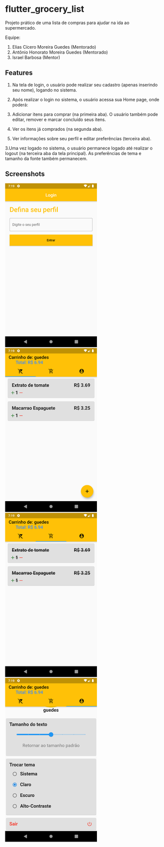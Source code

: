 # flutter_grocery_list
Projeto prático de uma lista de compras para ajudar na ida ao supermercado.

Equipe:
1. Elias Cícero Moreira Guedes (Mentorado)
2. Antônio Honorato Moreira Guedes (Mentorado)
3. Israel Barbosa (Mentor)

## Features
1. Na tela de login, o usuário pode realizar seu cadastro (apenas inserindo seu nome), logando no sistema.

2. Após realizar o login no sistema, o usuário acessa sua Home page, onde poderá:
  1. Adicionar itens para comprar (na primeira aba). O usuário também pode editar, remover e marcar concluído seus itens.
  2. Ver os itens já comprados (na segunda aba).
  3. Ver informações sobre seu perfil e editar preferências (terceira aba).

3.Uma vez logado no sistema, o usuário permanece logado até realizar o logout (na terceira aba da tela principal). As preferências de tema e tamanho da fonte também permanecem.

## Screenshots

  <img src="screenshots_readme/glossery_login.png" width="300">  <img src="screenshots_readme/glossery_tela_principal.png" width="300">
  <img src="screenshots_readme/glossery_itens_feitos.png" width="300">  <img src="screenshots_readme/glossery_configuracoes.png" width="300">
